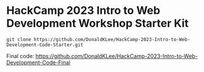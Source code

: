 # HackCamp 2023 Intro to Web Development Workshop Starter Kit

```
git clone https://github.com/DonaldKLee/HackCamp-2023-Intro-to-Web-Development-Code-Starter.git
```

Final code: https://github.com/DonaldKLee/HackCamp-2023-Intro-to-Web-Development-Code-Final
